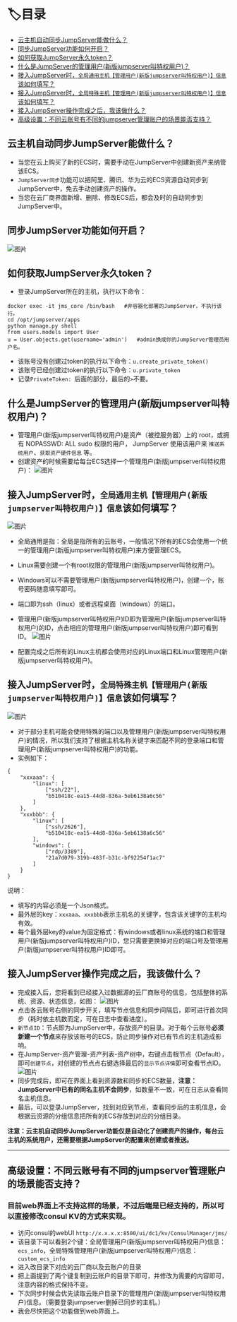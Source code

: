 # 🏷目录
- [云主机自动同步JumpServer能做什么？](#云主机自动同步jumpserver能做什么)
- [同步JumpServer功能如何开启？](#同步jumpserver功能如何开启)
- [如何获取JumpServer永久token？](#如何获取jumpserver永久token)
- [什么是JumpServer的管理用户(新版jumpserver叫特权用户)？](#什么是jumpserver的管理用户(新版jumpserver叫特权用户))
- [接入JumpServer时，`全局通用主机【管理用户(新版jumpserver叫特权用户)】信息`该如何填写？](#接入jumpserver时全局通用主机管理用户(新版jumpserver叫特权用户)信息该如何填写)
- [接入JumpServer时，`全局特殊主机【管理用户(新版jumpserver叫特权用户)】信息`该如何填写？](#接入jumpserver时全局特殊主机管理用户(新版jumpserver叫特权用户)信息该如何填写)
- [接入JumpServer操作完成之后，我该做什么？](#接入jumpserver操作完成之后我该做什么)
- [高级设置：不同云账号有不同的jumpserver管理账户的场景能否支持？](#高级设置不同云账号有不同的jumpserver管理账户的场景能否支持)


## 云主机自动同步JumpServer能做什么？
- 当您在云上购买了新的ECS时，需要手动在JumpServer中创建新资产来纳管该ECS。
- `JumpServer同步`功能可以把阿里、腾讯、华为云的ECS资源自动同步到JumpServer中，免去手动创建资产的操作。
- 当您在云厂商界面新增、删除、修改ECS后，都会及时的自动同步到JumpServer中。

## 同步JumpServer功能如何开启？
![图片](https://user-images.githubusercontent.com/3349611/180848168-a2bafcfa-faa1-457d-8f5f-dcb07ad12d60.png)

## 如何获取JumpServer永久token？
- 登录JumpServer所在的主机，执行以下命令：
```
docker exec -it jms_core /bin/bash   #非容器化部署的JumpServer，不执行该行。
cd /opt/jumpserver/apps
python manage.py shell
from users.models import User
u = User.objects.get(username='admin')   #admin换成你的JumpServer管理员用户名。
```
- 该账号没有创建过token的执行以下命令：`u.create_private_token()`
- 该账号已经创建过token的执行以下命令：`u.private_token`
- 记录`PrivateToken: `后面的部分，最后的`>`不要。

## 什么是JumpServer的管理用户(新版jumpserver叫特权用户)？
- 管理用户(新版jumpserver叫特权用户)是资产（被控服务器）上的 root，或拥有 NOPASSWD: ALL sudo 权限的用户， JumpServer 使用该用户来 `推送系统用户`、`获取资产硬件信息` 等。
- 创建资产的时候需要给每台ECS选择一个管理用户(新版jumpserver叫特权用户)：
![图片](https://user-images.githubusercontent.com/3349611/180855383-ec4a76b3-9354-4485-b0f6-17b5b9c2a8d7.png)

## 接入JumpServer时，`全局通用主机【管理用户(新版jumpserver叫特权用户)】信息`该如何填写？
![图片](https://user-images.githubusercontent.com/3349611/180858510-b2b4ac0f-bc01-4c8e-a948-f3f26338037e.png)

- 全局通用是指：全局是指所有的云账号，一般情况下所有的ECS会使用一个统一的管理用户(新版jumpserver叫特权用户)来方便管理ECS。
- Linux需要创建一个有root权限的管理用户(新版jumpserver叫特权用户)。
- Windows可以不需要管理用户(新版jumpserver叫特权用户)，创建一个，账号密码随意填写即可。
- 端口即为ssh（linux）或者远程桌面（windows）的端口。
- 管理用户(新版jumpserver叫特权用户)ID即为管理用户(新版jumpserver叫特权用户)的ID，点击相应的管理用户(新版jumpserver叫特权用户)即可看到ID。
![图片](https://user-images.githubusercontent.com/3349611/180858937-856a7f9a-afa9-46d5-a15d-514f13063af5.png)

- 配置完成之后所有的Linux主机都会使用对应的Linux端口和Linux管理用户(新版jumpserver叫特权用户)。

## 接入JumpServer时，`全局特殊主机【管理用户(新版jumpserver叫特权用户)】信息`该如何填写？
![图片](https://user-images.githubusercontent.com/3349611/180859728-6c1e7c41-ea75-4efa-98ca-6b26266d71e7.png)
- 对于部分主机可能会使用特殊的端口以及管理用户(新版jumpserver叫特权用户)的情况，所以我们支持了根据主机名称关键字来匹配不同的登录端口和管理用户(新版jumpserver叫特权用户)的功能。
- 实例如下：
```
{
    "xxxaaa": {
        "linux": [
            ["ssh/22"],
            "b510418c-ea15-44d8-836a-5eb6138a6c56"
        ]
    },
    "xxxbbb": {
        "linux": [
            ["ssh/2626"],
            "b510418c-ea15-44d8-836a-5eb6138a6c56"
        ],
        "windows": [
            ["rdp/3389"],
            "21a7d079-319b-483f-b31c-bf92254f1ac7"
        ]
    }
}
```
说明：
- 填写的内容必须是一个Json格式。
- 最外层的key：`xxxaaa`、`xxxbbb`表示主机名的关键字，包含该关键字的主机均有效。
- 每个最外层key的value为固定格式：有windows或者linux系统的端口和管理用户(新版jumpserver叫特权用户)ID，您只需要更换掉对应的端口号及管理用户(新版jumpserver叫特权用户)ID即可。

## 接入JumpServer操作完成之后，我该做什么？
- 完成接入后，您将看到已经接入过数据源的云厂商账号的信息，包括整体的系统、资源、状态信息，如图：
![图片](https://user-images.githubusercontent.com/3349611/180862967-4575fbdf-3bb4-47ae-a491-df00eaba9a26.png)
- 点击各云账号右侧的同步开关，填写节点信息和同步间隔后，即可进行首次同步（耗时依主机数而定，可在日志中查看进度）。
- `新节点ID`：节点即为JumpServer中，存放资产的目录。对于每个云账号**必须新建一个节点**来存放该账号的ECS，防止同步操作对已有节点的主机造成影响。
- 在JumpServer-资产管理-资产列表-资产树中，右键点击根节点（Default），即可`创建节点`，对创建的节点点右键选择最后的`显示节点详情`即可查看节点ID。
![图片](https://user-images.githubusercontent.com/3349611/180865099-f95c1a9c-851c-489d-9e88-403661ef469b.png)
- 同步完成后，即可在界面上看到资源数和同步的ECS数量，**注意：JumpServer中已有的同名主机不会同步**，如数量不一致，可在日志从查看同名主机信息。
- 最后，可以登录JumpServer，找到对应到节点，查看同步后的主机信息，会根据云资源的分组信息把所有的ECS存放到对应的分组目录。

**注意：云主机自动同步JumpServer功能仅是自动化了创建资产的操作，每台云主机的系统用户，还需要根据JumpServer的配置来创建或者推送。**

---

## 高级设置：不同云账号有不同的jumpserver管理账户的场景能否支持？
### 目前web界面上不支持这样的场景，不过后端是已经支持的，所以可以直接修改consul KV的方式来实现。
- 访问consul的webUI `http://x.x.x.x:8500/ui/dc1/kv/ConsulManager/jms/`
- 该目录下可以看到2个键：全局管理用户(新版jumpserver叫特权用户)信息：`ecs_info`，全局特殊管理用户(新版jumpserver叫特权用户)信息：`custom_ecs_info`
- 进入改目录下对应的云厂商以及云账户的目录
- 把上面提到了两个键复制到云账户的目录下即可，并修改为需要的内容即可，注意内容的格式保持不变。
- 下次同步时候会优先读取云账户目录下的管理用户(新版jumpserver叫特权用户)信息。（需要登录jumpserver删掉已同步的主机。）
- 我会尽快把这个功能做到web界面上。

